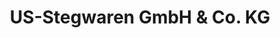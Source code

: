 ---
title: "US-Stegwaren GmbH & Co. KG"
url: /quakenbrueck/us-stegwaren-gmbh-und-co-kg/
shop: Kleidung
---